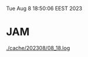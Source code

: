 Tue Aug  8 18:50:06 EEST 2023
# JAM
<a href='./cache/202308/08_18.log'>./cache/202308/08_18.log</a>
